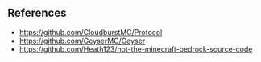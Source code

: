 ## References

* https://github.com/CloudburstMC/Protocol
* https://github.com/GeyserMC/Geyser
* https://github.com/Heath123/not-the-minecraft-bedrock-source-code
